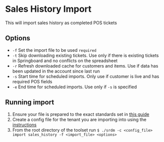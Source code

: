 # Sales History Import
This will import sales history as completed POS tickets

## Options
* `-f` Set the import file to be used `required`
* `-t` Skip downloading existing tickets. Use only if there is existing tickets in Springboard and no conflicts on the spreadsheet
* `-r` Refresh downloaded cache for customers and items. Use if data has been updated in the account since last run
* `-s` Start time for scheduled imports. Only use if customer is live and has required POS fields
* `-e` End time for scheduled imports. Use only if `-s` is specified

## Running import

1. Ensure your file is prepared to the exact standards set in [this guide](../../sales_history.md)
2. Create a config file for the tenant you are importing into using the [instructions](../../README.md)
3. From the root directory of the toolset run
`$ ./srdm -c <config_file> import sales_history -f <import_file> <options>`
